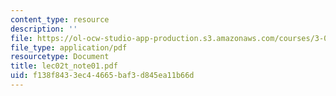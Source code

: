 ```yaml
---
content_type: resource
description: ''
file: https://ol-ocw-studio-app-production.s3.amazonaws.com/courses/3-012-fundamentals-of-materials-science-fall-2005/f138f8433ec44665baf3d845ea11b66d_lec02t_note01.pdf
file_type: application/pdf
resourcetype: Document
title: lec02t_note01.pdf
uid: f138f843-3ec4-4665-baf3-d845ea11b66d
---
```

